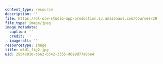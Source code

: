 ```yaml
---
content_type: resource
description: ''
file: https://ol-ocw-studio-app-production.s3.amazonaws.com/courses/20-109-laboratory-fundamentals-in-biological-engineering-spring-2010/2554c010b662b5423355d0e9d77a9be4_m3d1_fig2.jpg
file_type: image/jpeg
image_metadata:
  caption: ''
  credit: ''
  image-alt: ''
resourcetype: Image
title: m3d1_fig2.jpg
uid: 2554c010-b662-b542-3355-d0e9d77a9be4
---
```

